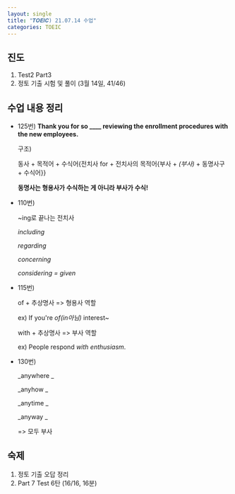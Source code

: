 ```yaml
---
layout: single
title: "𝑻𝑶𝑬𝑰𝑪) 21.07.14 수업"
categories: TOEIC
---
```


## 진도
1. Test2 Part3
2. 정토 기출 시험 및 풀이 (3월 14일, 41/46)

## 수업 내용 정리
+ 125번)
  **Thank you for so ____ reviewing the enrollment procedures with the new employees.**
  
  구조)
  
  동사 + 목적어 + 수식어{전치사 for + 전치사의 목적어{부사 + _(부사)_ + 동명사구 + 수식어}}
  
  **동명사는 형용사가 수식하는 게 아니라 부사가 수식!**
  
+ 110번)

  ~ing로 끝나는 전치사
  
  _including_
  
  _regarding_
  
  _concerning_
  
  _considering = given_
 
+ 115번)

  of + 추상명사 => 형용사 역할
 
  ex) If you're _of(in아님)_ interest~
  
 
  with + 추상명사 => 부사 역할
 
  ex) People respond _with enthusiasm_.
 
+ 130번)

   _anywhere _
   
   _anyhow _
   
   _anytime _
   
   _anyway _
   
  => 모두 부사

## 숙제
1. 정토 기출 오답 정리
2. Part 7 Test 6탄  (16/16, 16분)
 
